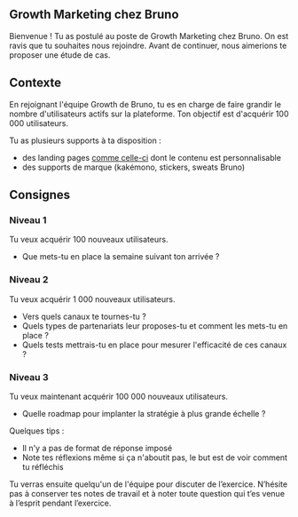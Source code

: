 ## Growth Marketing chez Bruno

Bienvenue ! Tu as postulé au poste de Growth Marketing chez Bruno. On est ravis que tu souhaites nous rejoindre. Avant de continuer, nous aimerions te proposer une étude de cas.

## Contexte
En rejoignant l'équipe Growth de Bruno, tu es en charge de faire grandir le nombre d'utilisateurs actifs sur la plateforme. Ton objectif est d'acquérir 100 000 utilisateurs.

Tu as plusieurs supports à ta disposition :
- des landing pages [comme celle-ci](https://www.hibruno.com/p/spwpze) dont le contenu est personnalisable
- des supports de marque (kakémono, stickers, sweats Bruno)

## Consignes
### Niveau 1
Tu veux acquérir 100 nouveaux utilisateurs.
- Que mets-tu en place la semaine suivant ton arrivée ?

### Niveau 2
Tu veux acquérir 1 000 nouveaux utilisateurs.
- Vers quels canaux te tournes-tu ?
- Quels types de partenariats leur proposes-tu et comment les mets-tu en place ?
- Quels tests mettrais-tu en place pour mesurer l'efficacité de ces canaux ?

### Niveau 3
Tu veux maintenant acquérir 100 000 nouveaux utilisateurs.
- Quelle roadmap pour implanter la stratégie à plus grande échelle ?

Quelques tips :
- Il n'y a pas de format de réponse imposé
- Note tes réflexions même si ça n'aboutit pas, le but est de voir comment tu réfléchis

Tu verras ensuite quelqu'un de l'équipe pour discuter de l’exercice. N’hésite pas à conserver tes notes de travail et à noter toute question qui t’es venue à l’esprit pendant l’exercice.
